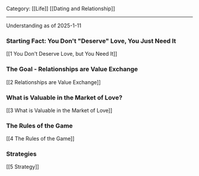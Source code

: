 Category: [[Life]] [[Dating and Relationship]]
___
Understanding as of 2025-1-11
### Starting Fact: You Don't "Deserve" Love, You Just Need It
[[1 You Don't Deserve Love, but You Need It]]
### The Goal - Relationships are Value Exchange
[[2 Relationships are Value Exchange]]
### What is Valuable in the Market of Love?
[[3 What is Valuable in the Market of Love]]
### The Rules of the Game
[[4 The Rules of the Game]]
### Strategies
[[5 Strategy]]
